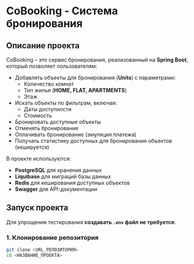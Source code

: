 # CoBooking - Система бронирования

## Описание проекта

CoBooking – это сервис бронирования, реализованный на **Spring Boot**, который позволяет пользователям:

- Добавлять объекты для бронирования (**Units**) с параметрами:
  - Количество комнат
  - Тип жилья (**HOME, FLAT, APARTMENTS**)
  - Этаж
- Искать объекты по фильтрам, включая:
  - Даты доступности
  - Стоимость
- Бронировать доступные объекты
- Отменять бронирование
- Оплачивать бронирование (эмуляция платежа)
- Получать статистику доступных для бронирования объектов (кешируется)

В проекте используются:
- **PostgreSQL** для хранения данных
- **Liquibase** для миграций базы данных
- **Redis** для кеширования доступных объектов
- **Swagger** для API-документации

## Запуск проекта

Для упрощения тестирования **создавать `.env` файл не требуется**.

### 1. Клонирование репозитория

```sh
git clone <URL_РЕПОЗИТОРИЯ>
cd <НАЗВАНИЕ_ПРОЕКТА>
